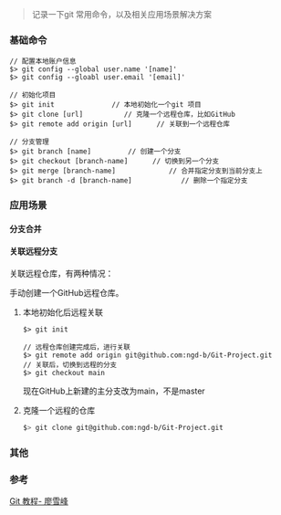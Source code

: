 > 记录一下git 常用命令，以及相关应用场景解决方案

### 基础命令

```shell
// 配置本地账户信息
$> git config --global user.name '[name]'
$> git config --gloabl user.email '[email]'

// 初始化项目
$> git init              // 本地初始化一个git 项目
$> git clone [url]          // 克隆一个远程仓库，比如GitHub
$> git remote add origin [url]      // 关联到一个远程仓库 

// 分支管理
$> git branch [name]         // 创建一个分支
$> git checkout [branch-name]      // 切换到另一个分支
$> git merge [branch-name]             // 合并指定分支到当前分支上
$> git branch -d [branch-name]            // 删除一个指定分支
```


### 应用场景
#### 分支合并
#### 关联远程分支

关联远程仓库，有两种情况：

手动创建一个GitHub远程仓库。

1. 本地初始化后远程关联

    ```shell
    $> git init

    // 远程仓库创建完成后，进行关联
    $> git remote add origin git@github.com:ngd-b/Git-Project.git
    // 关联后，切换到远程的分支
    $> git checkout main
    ```
    现在GitHub上新建的主分支改为main，不是master

2. 克隆一个远程的仓库
    ```sh
    $> git clone git@github.com:ngd-b/Git-Project.git
    ```

### 其他



### 参考
[Git 教程- 廖雪峰](https://www.liaoxuefeng.com/wiki/896043488029600)